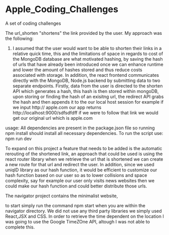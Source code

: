 # Apple_Coding_Challenges
A set of coding challenges 

The url_shorten "shortens" the link provided by the user. My approach was the following:
1. I assumed that the user would want to be able to shorten their links in a relative quick time, this and the limitations of space in regards to cost
of the MongoDB database are what motivated hashing, by saving the hash of urls that have already been introduced once we can enhance runtime and lower the
amount of hashes stored and thus reduce costs associated with storage. In addition, the react frontend communicates directly with the MongoDB, Node.js backend
by submitting data to two separate endpoints. Firstly, data from the user is directed to the shorten API which generates a hash, this hash is then stored within mongoDB,
upon storing or finding the hash of an exisitng url, the redirect API grabs the hash and then appends it to the our local host session for example
 if we input http:// apple.com our app returns http://localhost:9000/sdfsdfdff if we were to follow that link we would get our original url which is apple.com
 
 usage:
 All dependencies are present in the package.json file so running npm install should install all necessary dependencies.
 To run the script use: npm run dev 
 
 To expand on this project a feature that needs to be added is the automatic rerouting of the shortened link, an approach that could be used is 
 using the react router library when we retrieve the url that is shortened we can create a new route for that url and redirect the user. In addition, since we used uniqID library 
 as our hash function, it would be efficient to customize our hash function based on our user so as to lower collisions and space complexity, say for example
 our user only visits news websites then we could make our hash function and could better distribute those urls.
 

The navigator project contains the minimalist website,

to start simply run the command npm start when you are within the navigator directory.
We did not use any third party libraries we simply used React,JSX and CSS.
In order to retrieve the time dependent on the location I was going to use the Google TimeZOne API, altough I was not able to complete this.
